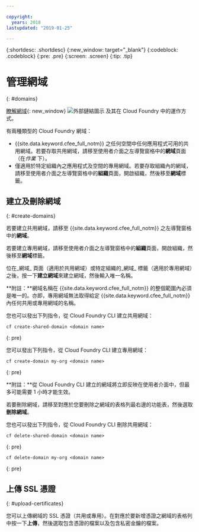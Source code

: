 ```yaml
---

copyright:
  years: 2018
lastupdated: "2019-01-25"

---
```


{:shortdesc: .shortdesc}
{:new_window: target="_blank"}
{:codeblock: .codeblock}
{:pre: .pre}
{:screen: .screen}
{:tip: .tip}


# 管理網域
{: #domains}

[瞭解網域](https://docs.cloudfoundry.org/devguide/deploy-apps/routes-domains.html){: new_window} ![外部鏈結圖示](../icons/launch-glyph.svg "外部鏈結圖示") 及其在 Cloud Foundry 中的運作方式。

有兩種類型的 Cloud Foundry 網域：
* {{site.data.keyword.cfee_full_notm}} 之任何空間中任何應用程式可用的共用網域。若要存取共用網域，請移至使用者介面之左導覽窗格中的**網域**頁面（在*作業* 下）。
* 僅適用於特定組織內之應用程式及空間的專用網域。若要存取組織內的網域，請移至使用者介面之左導覽窗格中的**組織**頁面，開啟組織，然後移至**網域**標籤。

## 建立及刪除網域
{: #create-domains}

若要建立共用網域，請移至 {{site.data.keyword.cfee_full_notm}} 之左導覽窗格中的**網域**。  

若要建立專用網域，請移至使用者介面之左導覽窗格中的**組織**頁面，開啟組織，然後移至**網域**標籤。

位在_網域_ 頁面（適用於共用網域）或特定組織的_網域_ 標籤（適用於專用網域）之後，按一下**建立網域**來建立網域，然後輸入唯一名稱。

**附註：**網域名稱在 {{site.data.keyword.cfee_full_notm}} 的整個範圍內必須是唯一的。亦即，專用網域無法取得給定 {{site.data.keyword.cfee_full_notm}} 內任何共用或專用網域的名稱。

您也可以發出下列指令，從 Cloud Foundry CLI 建立共用網域：
  ```
  cf create-shared-domain <domain name>
  ```
  {: pre}
  
您可以發出下列指令，從 Cloud Foundry CLI 建立專用網域：
  ```
  cf create-domain my-org <domain name>
  ```
  {: pre}
  
**附註：**從 Cloud Foundry CLI 建立的網域將立即反映在使用者介面中，但最多可能需要 1 小時才能生效。

若要刪除網域，請移至對應於您要刪除之網域的表格列最右邊的功能表，然後選取**刪除網域**。
  
您也可以發出下列指令，從 Cloud Foundry CLI 刪除共用網域：
  ```
  cf delete-shared-domain <domain name>
  ```
  {: pre}  
  
  ```
  cf delete-domain my-org <domain name>
  ```
  {: pre}
  
 
 ## 上傳 SSL 憑證
 {: #upload-certificates}
 
您可以上傳網域的 SSL 憑證（共用或專用）。在對應於要新增憑證之網域的表格列中按一下**上傳**，然後選取包含憑證的檔案以及包含私密金鑰的檔案。
  
